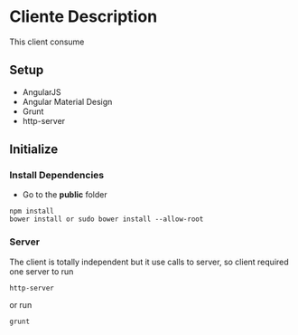 # Cliente Description

This client consume

## Setup
- AngularJS
- Angular Material Design
- Grunt
- http-server

## Initialize
###  Install Dependencies
- Go to the **public** folder
```
npm install
bower install or sudo bower install --allow-root
```

### Server
The client is totally independent but it use calls to server, so client required one server to run
```
http-server
```
or run
```
grunt
```
